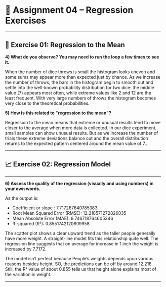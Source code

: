 
 # 📘 Assignment 04 – Regression Exercises
----
## 🎲 Exercise 01: Regression to the Mean

**4) What do you observe? You may need to run the loop a few times to see it.**
   
When the number of dice throws is small the histogram looks uneven and some sums may appear more than expected just by chance. As we increase the number of throws, the bars in the histogram begin to smooth out and settle into the well-known probability distribution for two dice: the middle value (7) appears most often, while extreme values like 2 and 12 are the least frequent. With very large numbers of throws the histogram becomes very close to the theoretical probabilities.

**5) How is this related to "regression to the mean"?**
   
Regression to the mean means that extreme or unusual results tend to move closer to the average when more data is collected. In our dice experiment, small samples can show unusual results. But as we increase the number of trials these extreme deviations balance out and the overall distribution returns to the expected pattern centered around the mean value of 7..

----
## 📈 Exercise 02: Regression Model
----
**6) Assess the quality of the regression (visually and using numbers) in your own words.**
  
   As the output is: 
 - Coefficient or slope  : 7.717287640785383
 - Root Mean Squared Error (RMSE): 12.218571272826035
 - Mean Absolute Error (MAE): 9.746718764605346
 - R-squared (R²): 0.8551742120609958

The scatter plot shows a clear upward trend as the taller people generally have more weight. A straight-line model fits this relationship quite well. The regression line suggests that on average for increase in 1 inch the weight is increased by 7.7172. 

The model isn’t perfect because People’s weights depends upon various  reasons besides height. SO, the predictions can be off by around 12.218. Still, the R² value of about 0.855 tells us that height alone explains most of the variation in weight.

----


 



